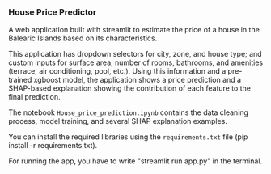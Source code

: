### House Price Predictor

A web application built with streamlit to estimate the price of a house in the Balearic Islands based on its characteristics.

This application has dropdown selectors for city, zone, and house type; and custom inputs for surface area, number of rooms, bathrooms, and amenities (terrace, air conditioning, pool, etc.).
Using this information and a pre-trained xgboost model, the application shows a price prediction and a SHAP-based explanation showing the contribution of each feature to the final prediction.

The notebook `House_price_prediction.ipynb` contains the data cleaning process, model training, and several SHAP explanation examples.

You can install the required libraries using the `requirements.txt` file (pip install -r requirements.txt).

For running the app, you have to write "streamlit run app.py" in the terminal.
